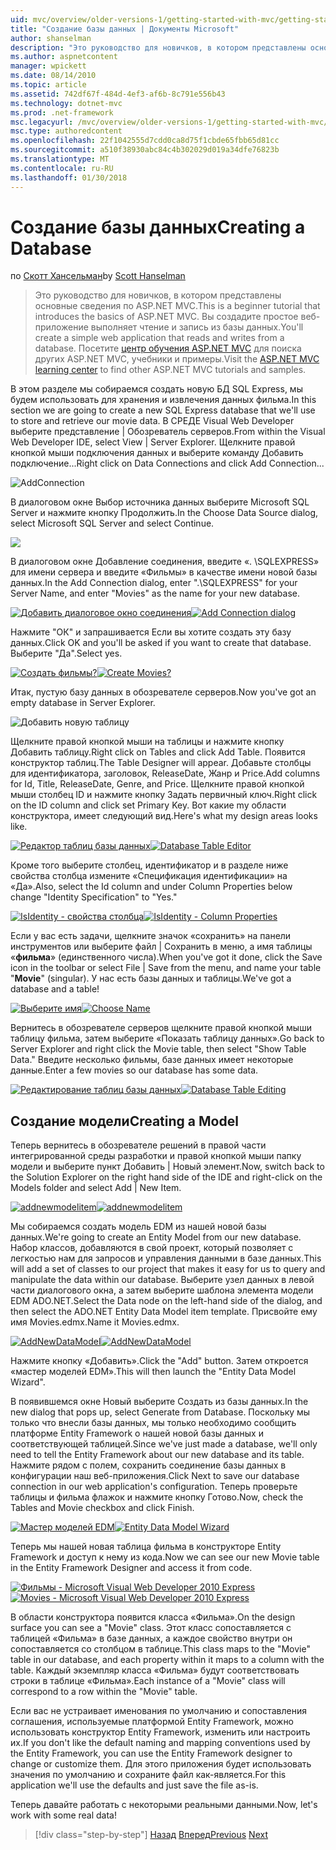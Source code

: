```yaml
---
uid: mvc/overview/older-versions-1/getting-started-with-mvc/getting-started-with-mvc-part4
title: "Создание базы данных | Документы Microsoft"
author: shanselman
description: "Это руководство для новичков, в котором представлены основные сведения по ASP.NET MVC. Создание простого веб-приложения, чтение и запись из базы данных."
ms.author: aspnetcontent
manager: wpickett
ms.date: 08/14/2010
ms.topic: article
ms.assetid: 742df67f-484d-4ef3-af6b-8c791e556b43
ms.technology: dotnet-mvc
ms.prod: .net-framework
msc.legacyurl: /mvc/overview/older-versions-1/getting-started-with-mvc/getting-started-with-mvc-part4
msc.type: authoredcontent
ms.openlocfilehash: 22f1042555d7cdd0ca8d75f1cbde65fbb65d81cc
ms.sourcegitcommit: a510f38930abc84c4b302029d019a34dfe76823b
ms.translationtype: MT
ms.contentlocale: ru-RU
ms.lasthandoff: 01/30/2018
---
```

<a name="creating-a-database"></a><span data-ttu-id="9fcd3-104">Создание базы данных</span><span class="sxs-lookup"><span data-stu-id="9fcd3-104">Creating a Database</span></span>
====================
<span data-ttu-id="9fcd3-105">по [Скотт Хансельман](https://github.com/shanselman)</span><span class="sxs-lookup"><span data-stu-id="9fcd3-105">by [Scott Hanselman](https://github.com/shanselman)</span></span>

> <span data-ttu-id="9fcd3-106">Это руководство для новичков, в котором представлены основные сведения по ASP.NET MVC.</span><span class="sxs-lookup"><span data-stu-id="9fcd3-106">This is a beginner tutorial that introduces the basics of ASP.NET MVC.</span></span> <span data-ttu-id="9fcd3-107">Вы создадите простое веб-приложение выполняет чтение и запись из базы данных.</span><span class="sxs-lookup"><span data-stu-id="9fcd3-107">You'll create a simple web application that reads and writes from a database.</span></span> <span data-ttu-id="9fcd3-108">Посетите [центр обучения ASP.NET MVC](../../../index.md) для поиска других ASP.NET MVC, учебники и примеры.</span><span class="sxs-lookup"><span data-stu-id="9fcd3-108">Visit the [ASP.NET MVC learning center](../../../index.md) to find other ASP.NET MVC tutorials and samples.</span></span>


<span data-ttu-id="9fcd3-109">В этом разделе мы собираемся создать новую БД SQL Express, мы будем использовать для хранения и извлечения данных фильма.</span><span class="sxs-lookup"><span data-stu-id="9fcd3-109">In this section we are going to create a new SQL Express database that we'll use to store and retrieve our movie data.</span></span> <span data-ttu-id="9fcd3-110">В СРЕДЕ Visual Web Developer выберите представление | Обозреватель серверов.</span><span class="sxs-lookup"><span data-stu-id="9fcd3-110">From within the Visual Web Developer IDE, select View | Server Explorer.</span></span> <span data-ttu-id="9fcd3-111">Щелкните правой кнопкой мыши подключения данных и выберите команду Добавить подключение...</span><span class="sxs-lookup"><span data-stu-id="9fcd3-111">Right click on Data Connections and click Add Connection...</span></span>

![AddConnection](getting-started-with-mvc-part4/_static/image1.png)

<span data-ttu-id="9fcd3-113">В диалоговом окне Выбор источника данных выберите Microsoft SQL Server и нажмите кнопку Продолжить.</span><span class="sxs-lookup"><span data-stu-id="9fcd3-113">In the Choose Data Source dialog, select Microsoft SQL Server and select Continue.</span></span>

![](getting-started-with-mvc-part4/_static/image2.png)

<span data-ttu-id="9fcd3-114">В диалоговом окне Добавление соединения, введите «. \SQLEXPRESS» для имени сервера и введите «Фильмы» в качестве имени новой базы данных.</span><span class="sxs-lookup"><span data-stu-id="9fcd3-114">In the Add Connection dialog, enter ".\SQLEXPRESS" for your Server Name, and enter "Movies" as the name for your new database.</span></span>

<span data-ttu-id="9fcd3-115">[![Добавить диалоговое окно соединения](getting-started-with-mvc-part4/_static/image4.png)](getting-started-with-mvc-part4/_static/image3.png)</span><span class="sxs-lookup"><span data-stu-id="9fcd3-115">[![Add Connection dialog](getting-started-with-mvc-part4/_static/image4.png)](getting-started-with-mvc-part4/_static/image3.png)</span></span>

<span data-ttu-id="9fcd3-116">Нажмите "ОК" и запрашивается Если вы хотите создать эту базу данных.</span><span class="sxs-lookup"><span data-stu-id="9fcd3-116">Click OK and you'll be asked if you want to create that database.</span></span> <span data-ttu-id="9fcd3-117">Выберите "Да".</span><span class="sxs-lookup"><span data-stu-id="9fcd3-117">Select yes.</span></span>

<span data-ttu-id="9fcd3-118">[![Создать фильмы?](getting-started-with-mvc-part4/_static/image6.png)](getting-started-with-mvc-part4/_static/image5.png)</span><span class="sxs-lookup"><span data-stu-id="9fcd3-118">[![Create Movies?](getting-started-with-mvc-part4/_static/image6.png)](getting-started-with-mvc-part4/_static/image5.png)</span></span>

<span data-ttu-id="9fcd3-119">Итак, пустую базу данных в обозревателе серверов.</span><span class="sxs-lookup"><span data-stu-id="9fcd3-119">Now you've got an empty database in Server Explorer.</span></span>

![Добавить новую таблицу](getting-started-with-mvc-part4/_static/image7.png)

<span data-ttu-id="9fcd3-121">Щелкните правой кнопкой мыши на таблицы и нажмите кнопку Добавить таблицу.</span><span class="sxs-lookup"><span data-stu-id="9fcd3-121">Right click on Tables and click Add Table.</span></span> <span data-ttu-id="9fcd3-122">Появится конструктор таблиц.</span><span class="sxs-lookup"><span data-stu-id="9fcd3-122">The Table Designer will appear.</span></span> <span data-ttu-id="9fcd3-123">Добавьте столбцы для идентификатора, заголовок, ReleaseDate, Жанр и Price.</span><span class="sxs-lookup"><span data-stu-id="9fcd3-123">Add columns for Id, Title, ReleaseDate, Genre, and Price.</span></span> <span data-ttu-id="9fcd3-124">Щелкните правой кнопкой мыши столбец ID и нажмите кнопку Задать первичный ключ.</span><span class="sxs-lookup"><span data-stu-id="9fcd3-124">Right click on the ID column and click set Primary Key.</span></span> <span data-ttu-id="9fcd3-125">Вот какие my области конструктора, имеет следующий вид.</span><span class="sxs-lookup"><span data-stu-id="9fcd3-125">Here's what my design areas looks like.</span></span>

<span data-ttu-id="9fcd3-126">[![Редактор таблиц базы данных](getting-started-with-mvc-part4/_static/image9.png)](getting-started-with-mvc-part4/_static/image8.png)</span><span class="sxs-lookup"><span data-stu-id="9fcd3-126">[![Database Table Editor](getting-started-with-mvc-part4/_static/image9.png)](getting-started-with-mvc-part4/_static/image8.png)</span></span>

<span data-ttu-id="9fcd3-127">Кроме того выберите столбец, идентификатор и в разделе ниже свойства столбца измените «Спецификация идентификации» на «Да».</span><span class="sxs-lookup"><span data-stu-id="9fcd3-127">Also, select the Id column and under Column Properties below change "Identity Specification" to "Yes."</span></span>

<span data-ttu-id="9fcd3-128">[![IsIdentity - свойства столбца](getting-started-with-mvc-part4/_static/image11.png)](getting-started-with-mvc-part4/_static/image10.png)</span><span class="sxs-lookup"><span data-stu-id="9fcd3-128">[![IsIdentity - Column Properties](getting-started-with-mvc-part4/_static/image11.png)](getting-started-with-mvc-part4/_static/image10.png)</span></span>

<span data-ttu-id="9fcd3-129">Если у вас есть задачи, щелкните значок «сохранить» на панели инструментов или выберите файл | Сохранить в меню, а имя таблицы «**фильма**» (единственного числа).</span><span class="sxs-lookup"><span data-stu-id="9fcd3-129">When you've got it done, click the Save icon in the toolbar or select File | Save from the menu, and name your table "**Movie**" (singular).</span></span> <span data-ttu-id="9fcd3-130">У нас есть базы данных и таблицы.</span><span class="sxs-lookup"><span data-stu-id="9fcd3-130">We've got a database and a table!</span></span>

<span data-ttu-id="9fcd3-131">[![Выберите имя](getting-started-with-mvc-part4/_static/image13.png)](getting-started-with-mvc-part4/_static/image12.png)</span><span class="sxs-lookup"><span data-stu-id="9fcd3-131">[![Choose Name](getting-started-with-mvc-part4/_static/image13.png)](getting-started-with-mvc-part4/_static/image12.png)</span></span>

<span data-ttu-id="9fcd3-132">Вернитесь в обозревателе серверов щелкните правой кнопкой мыши таблицу фильма, затем выберите «Показать таблицу данных».</span><span class="sxs-lookup"><span data-stu-id="9fcd3-132">Go back to Server Explorer and right click the Movie table, then select "Show Table Data."</span></span> <span data-ttu-id="9fcd3-133">Введите несколько фильмы, базе данных имеет некоторые данные.</span><span class="sxs-lookup"><span data-stu-id="9fcd3-133">Enter a few movies so our database has some data.</span></span>

<span data-ttu-id="9fcd3-134">[![Редактирование таблиц базы данных](getting-started-with-mvc-part4/_static/image15.png)](getting-started-with-mvc-part4/_static/image14.png)</span><span class="sxs-lookup"><span data-stu-id="9fcd3-134">[![Database Table Editing](getting-started-with-mvc-part4/_static/image15.png)](getting-started-with-mvc-part4/_static/image14.png)</span></span>

## <a name="creating-a-model"></a><span data-ttu-id="9fcd3-135">Создание модели</span><span class="sxs-lookup"><span data-stu-id="9fcd3-135">Creating a Model</span></span>

<span data-ttu-id="9fcd3-136">Теперь вернитесь в обозревателе решений в правой части интегрированной среды разработки и правой кнопкой мыши папку модели и выберите пункт Добавить | Новый элемент.</span><span class="sxs-lookup"><span data-stu-id="9fcd3-136">Now, switch back to the Solution Explorer on the right hand side of the IDE and right-click on the Models folder and select Add | New Item.</span></span>

<span data-ttu-id="9fcd3-137">[![addnewmodelitem](getting-started-with-mvc-part4/_static/image17.png)](getting-started-with-mvc-part4/_static/image16.png)</span><span class="sxs-lookup"><span data-stu-id="9fcd3-137">[![addnewmodelitem](getting-started-with-mvc-part4/_static/image17.png)](getting-started-with-mvc-part4/_static/image16.png)</span></span>

<span data-ttu-id="9fcd3-138">Мы собираемся создать модель EDM из нашей новой базы данных.</span><span class="sxs-lookup"><span data-stu-id="9fcd3-138">We're going to create an Entity Model from our new database.</span></span> <span data-ttu-id="9fcd3-139">Набор классов, добавляются в свой проект, который позволяет с легкостью нам для запросов и управления данными в базе данных.</span><span class="sxs-lookup"><span data-stu-id="9fcd3-139">This will add a set of classes to our project that makes it easy for us to query and manipulate the data within our database.</span></span> <span data-ttu-id="9fcd3-140">Выберите узел данных в левой части диалогового окна, а затем выберите шаблона элемента модели EDM ADO.NET.</span><span class="sxs-lookup"><span data-stu-id="9fcd3-140">Select the Data node on the left-hand side of the dialog, and then select the ADO.NET Entity Data Model item template.</span></span> <span data-ttu-id="9fcd3-141">Присвойте ему имя Movies.edmx.</span><span class="sxs-lookup"><span data-stu-id="9fcd3-141">Name it Movies.edmx.</span></span>

<span data-ttu-id="9fcd3-142">[![AddNewDataModel](getting-started-with-mvc-part4/_static/image19.png)](getting-started-with-mvc-part4/_static/image18.png)</span><span class="sxs-lookup"><span data-stu-id="9fcd3-142">[![AddNewDataModel](getting-started-with-mvc-part4/_static/image19.png)](getting-started-with-mvc-part4/_static/image18.png)</span></span>

<span data-ttu-id="9fcd3-143">Нажмите кнопку «Добавить».</span><span class="sxs-lookup"><span data-stu-id="9fcd3-143">Click the "Add" button.</span></span> <span data-ttu-id="9fcd3-144">Затем откроется «мастер моделей EDM».</span><span class="sxs-lookup"><span data-stu-id="9fcd3-144">This will then launch the "Entity Data Model Wizard".</span></span>

<span data-ttu-id="9fcd3-145">В появившемся окне Новый выберите Создать из базы данных.</span><span class="sxs-lookup"><span data-stu-id="9fcd3-145">In the new dialog that pops up, select Generate from Database.</span></span> <span data-ttu-id="9fcd3-146">Поскольку мы только что внесли базы данных, мы только необходимо сообщить платформе Entity Framework о нашей новой базы данных и соответствующей таблицей.</span><span class="sxs-lookup"><span data-stu-id="9fcd3-146">Since we've just made a database, we'll only need to tell the Entity Framework about our new database and its table.</span></span> <span data-ttu-id="9fcd3-147">Нажмите рядом с полем, сохранить соединение базы данных в конфигурации наш веб-приложения.</span><span class="sxs-lookup"><span data-stu-id="9fcd3-147">Click Next to save our database connection in our web application's configuration.</span></span> <span data-ttu-id="9fcd3-148">Теперь проверьте таблицы и фильма флажок и нажмите кнопку Готово.</span><span class="sxs-lookup"><span data-stu-id="9fcd3-148">Now, check the Tables and Movie checkbox and click Finish.</span></span>

<span data-ttu-id="9fcd3-149">[![Мастер моделей EDM](getting-started-with-mvc-part4/_static/image21.png)](getting-started-with-mvc-part4/_static/image20.png)</span><span class="sxs-lookup"><span data-stu-id="9fcd3-149">[![Entity Data Model Wizard](getting-started-with-mvc-part4/_static/image21.png)](getting-started-with-mvc-part4/_static/image20.png)</span></span>

<span data-ttu-id="9fcd3-150">Теперь мы нашей новая таблица фильма в конструкторе Entity Framework и доступ к нему из кода.</span><span class="sxs-lookup"><span data-stu-id="9fcd3-150">Now we can see our new Movie table in the Entity Framework Designer and access it from code.</span></span>

<span data-ttu-id="9fcd3-151">[![Фильмы - Microsoft Visual Web Developer 2010 Express](getting-started-with-mvc-part4/_static/image23.png)](getting-started-with-mvc-part4/_static/image22.png)</span><span class="sxs-lookup"><span data-stu-id="9fcd3-151">[![Movies - Microsoft Visual Web Developer 2010 Express](getting-started-with-mvc-part4/_static/image23.png)](getting-started-with-mvc-part4/_static/image22.png)</span></span>

<span data-ttu-id="9fcd3-152">В области конструктора появится класса «Фильма».</span><span class="sxs-lookup"><span data-stu-id="9fcd3-152">On the design surface you can see a "Movie" class.</span></span> <span data-ttu-id="9fcd3-153">Этот класс сопоставляется с таблицей «Фильма» в базе данных, а каждое свойство внутри он сопоставляется со столбцом в таблице.</span><span class="sxs-lookup"><span data-stu-id="9fcd3-153">This class maps to the "Movie" table in our database, and each property within it maps to a column with the table.</span></span> <span data-ttu-id="9fcd3-154">Каждый экземпляр класса «Фильма» будут соответствовать строки в таблице «Фильма».</span><span class="sxs-lookup"><span data-stu-id="9fcd3-154">Each instance of a "Movie" class will correspond to a row within the "Movie" table.</span></span>

<span data-ttu-id="9fcd3-155">Если вас не устраивает именования по умолчанию и сопоставления соглашения, используемые платформой Entity Framework, можно использовать конструктор Entity Framework, изменить или настроить их.</span><span class="sxs-lookup"><span data-stu-id="9fcd3-155">If you don't like the default naming and mapping conventions used by the Entity Framework, you can use the Entity Framework designer to change or customize them.</span></span> <span data-ttu-id="9fcd3-156">Для этого приложения будет использовать значения по умолчанию и сохраните файл как-является.</span><span class="sxs-lookup"><span data-stu-id="9fcd3-156">For this application we'll use the defaults and just save the file as-is.</span></span>

<span data-ttu-id="9fcd3-157">Теперь давайте работать с некоторыми реальными данными.</span><span class="sxs-lookup"><span data-stu-id="9fcd3-157">Now, let's work with some real data!</span></span>

>[!div class="step-by-step"]
<span data-ttu-id="9fcd3-158">[Назад](getting-started-with-mvc-part3.md)
[Вперед](getting-started-with-mvc-part5.md)</span><span class="sxs-lookup"><span data-stu-id="9fcd3-158">[Previous](getting-started-with-mvc-part3.md)
[Next](getting-started-with-mvc-part5.md)</span></span>
